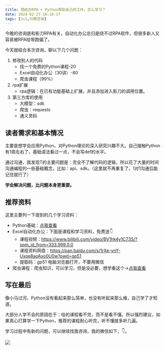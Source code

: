 ```yaml
---
title: 想结合RPA + Python帮助自己的工作，怎么学习？
date: 2024-02-27 16:16:17
tags: [1v1,付费咨询]
---
```


今晚的咨询是和影刀RPA有关，自动化办公总归是绕不过RPA软件，但很多新人又容易被RPA给带跑偏了。

今天就结合本次咨询，聊以下几个问题：

1. 修改别人的代码
    - 找一个免费的Python课程-20
    - Excel自动化办公（30讲）-80
    - 爬虫课程（99%）
2. rpa扩展
    - rpa逻辑：在已有功能基础上扩展，并且添加进入影刀的调用位置。
3. 第三方库的使用
   - 大模型：sdk
   - 爬虫：requests
   - 通义灵码

## 读者需求和基本情况

主要是想学会应用Python，对Python理论的深入研究兴趣不大。自己接触Python有1周左右了，基础语法看过一点，不会写def的水平。

通过沟通，我发现T的主要问题是：完全不了解代码的逻辑，所以花了大量的时间沟通编程的一些基础概念，比如：api、sdk。（这里就不再重复了，1对1沟通后能记住就行了）

**学会解决问题，比问题本身更重要。**

## 推荐资料

这里主要列一下提到的几个学习资料：
- Python基础：[点我查看](https://www.bilibili.com/video/BV1MM4y1G76j/?spm_id_from=333.999.0.0&vd_source=ca20bb8763fcb18660aa74d7a87234fa)
- Excel自动化办公：下面是课程和学习资料，免费送👇
  - 课程视频：https://www.bilibili.com/video/BV1hk4y1C73S/?spm_id_from=333.999.0.0
  - 课程资料网盘：https://pan.baidu.com/s/1rXe-ynY-Uxqe8aoAxo0U0w?pwd=gp51 
  - 提取码：gp51  电脑浏览器打开，不要用微信
- 爬虫课程：爬虫知识，可以学习，但是没必要，想学看这个→[点我查看](https://www.bilibili.com/video/BV1y54y1y74F/?spm_id_from=333.999.0.0)

## 写在最后

像小马过河，Python没有看起来那么简单，也没有听起来那么难，自己学了才知道。

大部分人学不会的原因在于：给的课程看不完，而不是看不懂。所以强烈建议，如果真心打算学一下Python，推荐的课程耐心听完，听不懂就多听几遍。


学习过程中有新的问题，可以继续找我咨询，我的微信如下，👇。

![](https://python-office-1300615378.cos.ap-chongqing.myqcloud.com/qr-code.jpg)

